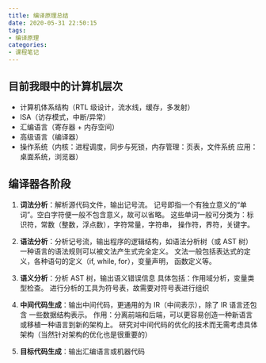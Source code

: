 ```yaml
---
title: 编译原理总结
date: 2020-05-31 22:50:15
tags:
- 编译原理
categories:
- 课程笔记
---
```


## 目前我眼中的计算机层次

- 计算机体系结构（RTL 级设计，流水线，缓存，多发射）
- ISA（访存模式，中断/异常）
- 汇编语言（寄存器 + 内存空间）
- 高级语言（编译器）
- 操作系统（内核：进程调度，同步与死锁，内存管理：页表，文件系统
    应用：桌面系统，浏览器）

## 编译器各阶段

1. **词法分析**：解析源代码文件，输出记号流。
记号即指一个有独立意义的“单词”。空白字符便一般不包含意义，故可以省略。
这些单词一般可分类为：标识符，常数（整数，浮点数），字符常量，字符串，
操作符，界符，关键字。

2. **语法分析**：分析记号流，输出程序的逻辑结构，如语法分析树（或 AST 树）
一种语言的语法规则可以被文法产生式完全定义。
文法一般包括表达式的定义，各种语句的定义（if, while, for），变量声明，
函数定义等。

<!-- more -->

3. **语义分析**：分析 AST 树，输出语义错误信息
具体包括：作用域分析，变量类型检查。
进行分析的工具为符号表，故需要对符号表进行组织

4. **中间代码生成**：输出中间代码，更通用的为 IR（中间表示），除了 IR 语言还包含
一些数据结构表示。
作用：分离前端和后端，可以更容易创造一种新语言或移植一种语言到新的架构上。
研究对中间代码的优化的技术而无需考虑具体架构（当然针对架构的优化也是很重要的）

5. **目标代码生成**：输出汇编语言或机器代码

